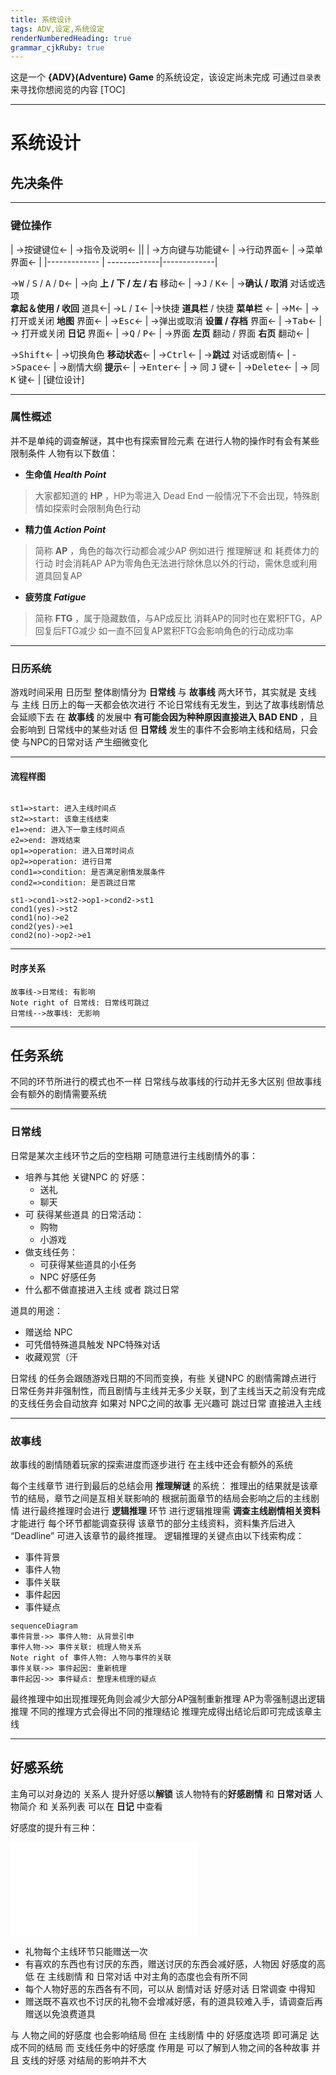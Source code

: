 ```yaml
---
title: 系统设计
tags: ADV,设定,系统设定
renderNumberedHeading: true
grammar_cjkRuby: true
---
```



这是一个 **{ADV}(Adventure) Game** 的系统设定，该设定尚未完成
可通过`目录表`来寻找你想阅览的内容
[TOC]

---

# 系统设计

## 先决条件

---

### 键位操作

| ->按键键位<- | ->指令及说明<- ||
| ->方向键与功能键<- | ->行动界面<- | ->菜单界面<- |
|------------- | -------------|-------------|

-><kbd>W</kbd> / <kbd>S</kbd> / <kbd>A</kbd> / <kbd>D</kbd><- | ->向 **上 / 下 / 左 / 右** 移动<- |
-><kbd>J</kbd> / <kbd>K</kbd><- | ->**确认 / 取消** 对话或选项<br>**拿起＆使用 / 收回** 道具<-|
-><kbd>L</kbd> / <kbd>I</kbd><- |->快捷 **道具栏** / 快捷 **菜单栏** <- |
-><kbd>M</kbd><- | ->打开或关闭 **地图** 界面<- |
-><kbd>Esc</kbd><- | ->弹出或取消 **设置 / 存档** 界面<- |
-><kbd>Tab</kbd><- | -> 打开或关闭 **日记** 界面<- |
-><kbd>Q</kbd> / <kbd>P</kbd><- | ->界面 **左页** 翻动 / 界面 **右页** 翻动<- |

-><kbd>Shift</kbd><- | ->切换角色 **移动状态**<- |
-><kbd>Ctrl</kbd><- | ->**跳过** 对话或剧情<- |
-><kbd>Space</kbd><- | ->剧情大纲 **提示**<- |
-><kbd>Enter</kbd><- | -> 同 <kbd>J</kbd> 键<- |
-><kbd>Delete</kbd><- | -> 同 <kbd>K</kbd> 键<- |
[键位设计]


---

### 属性概述

并不是单纯的调查解谜，其中也有探索冒险元素
在进行人物的操作时有会有某些限制条件
人物有以下数值：

- **生命值	*Health Point***

> 大家都知道的 **HP** ，HP为零进入 Dead End
> 一般情况下不会出现，特殊剧情如探索时会限制角色行动

- **精力值	*Action Point***

> 简称 **AP** ，角色的每次行动都会减少AP
> 例如进行 推理解谜 和 耗费体力的行动 时会消耗AP
> AP为零角色无法进行除休息以外的行动，需休息或利用道具回复AP

- **疲劳度	*Fatigue***

> 简称 **FTG** ，属于隐藏数值，与AP成反比
> 消耗AP的同时也在累积FTG，AP回复后FTG减少
> 如一直不回复AP累积FTG会影响角色的行动成功率

---

### 日历系统

游戏时间采用 日历型
整体剧情分为 **日常线** 与 **故事线** 两大环节，其实就是 支线 与 主线
日历上的每一天都会依次进行
不论日常线有无发生，到达了故事线剧情总会延顺下去
在 **故事线** 的发展中 **有可能会因为种种原因直接进入 BAD END** ，且会影响到 日常线中的某些对话
但 **日常线** 发生的事件不会影响主线和结局，只会使 与NPC的日常对话 产生细微变化

---

#### 流程样图

```flow

st1=>start: 进入主线时间点
st2=>start: 该章主线结束
e1=>end: 进入下一章主线时间点
e2=>end: 游戏结束
op1=>operation: 进入日常时间点
op2=>operation: 进行日常
cond1=>condition: 是否满足剧情发展条件
cond2=>condition: 是否跳过日常

st1->cond1->st2->op1->cond2->st1
cond1(yes)->st2
cond1(no)->e2
cond2(yes)->e1
cond2(no)->op2->e1

```
---

#### 时序关系

```sequence!
故事线->日常线: 有影响
Note right of 日常线: 日常线可跳过
日常线-->故事线: 无影响
```
---

## 任务系统

不同的环节所进行的模式也不一样
日常线与故事线的行动并无多大区别
但故事线会有额外的剧情需要系统

---

### 日常线

日常是某次主线环节之后的空档期
可随意进行主线剧情外的事：

-  培养与其他 关键NPC 的 好感：
	-  送礼
	-  聊天
-  可 获得某些道具 的日常活动：
	-  购物
	-  小游戏
-  做支线任务：
	-  可获得某些道具的小任务
	-  NPC 好感任务
-  什么都不做直接进入主线 或者 跳过日常

道具的用途：

- 赠送给 NPC
- 可凭借特殊道具触发 NPC特殊对话
- 收藏观赏（汗

日常线 的任务会跟随游戏日期的不同而变换，有些 关键NPC 的剧情需蹲点进行
日常任务并非强制性，而且剧情与主线并无多少关联，到了主线当天之前没有完成的支线任务会自动放弃
如果对 NPC之间的故事 无兴趣可 跳过日常 直接进入主线

---

### 故事线

故事线的剧情随着玩家的探索进度而逐步进行
在主线中还会有额外的系统

每个主线章节 进行到最后的总结会用 **推理解谜** 的系统：
推理出的结果就是该章节的结局，章节之间是互相关联影响的
根据前面章节的结局会影响之后的主线剧情
进行最终推理时会进行 **逻辑推理** 环节
进行逻辑推理需 **调查主线剧情相关资料** 才能进行
每个环节都能调查获得 该章节的部分主线资料，资料集齐后进入 “Deadline” 可进入该章节的最终推理。
逻辑推理的关键点由以下线索构成：

- 事件背景
- 事件人物
- 事件关联
- 事件起因
- 事件疑点

```mermaid!
sequenceDiagram
事件背景->> 事件人物: 从背景引申
事件人物->> 事件关联: 梳理人物关系
Note right of 事件人物: 人物与事件的关联
事件关联->> 事件起因: 重新梳理
事件起因->> 事件疑点: 整理未梳理的疑点
```

最终推理中如出现推理死角则会减少大部分AP强制重新推理
AP为零强制退出逻辑推理
不同的推理方式会得出不同的推理结论
推理完成得出结论后即可完成该章主线

---

## 好感系统

主角可以对身边的 关系人 提升好感以**解锁** 该人物特有的**好感剧情** 和 **日常对话**
人物简介 和 关系列表 可以在 **日记** 中查看

好感度的提升有三种：

![Diagram](./attachments/1584424998536.drawio.html)

- 礼物每个主线环节只能赠送一次
- 有喜欢的东西也有讨厌的东西，赠送讨厌的东西会减好感，人物因 好感度的高低 在 主线剧情 和 日常对话 中对主角的态度也会有所不同
- 每个人物好恶的东西各有不同，可以从 剧情对话 好感对话 日常调查 中得知
- 赠送既不喜欢也不讨厌的礼物不会增减好感，有的道具较难入手，请调查后再赠送以免浪费道具

与 人物之间的好感度 也会影响结局
但在 主线剧情 中的 好感度选项 即可满足 达成不同的结局
而 支线任务中的好感度 作用是 可以了解到人物之间的各种故事
并且 支线的好感 对结局的影响并不大